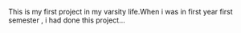 This is my first project in my varsity life.When i was in first year first semester , i had done this project...